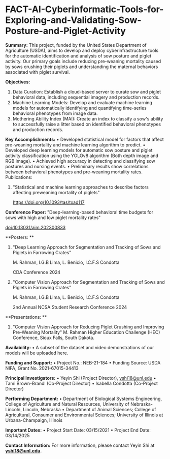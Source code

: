 # FACT-AI-Cyberinformatic-Tools-for-Exploring-and-Validating-Sow-Posture-and-Piglet-Activity
**Summary:** This project, funded by the United States Department of Agriculture (USDA), aims to develop and deploy cyberinfrastructure tools for the automatic identification and analysis of sow posture and piglet activity. Our primary goals include reducing pre-weaning mortality caused by sows crushing their piglets and understanding the maternal behaviors associated with piglet survival.

**Objectives:**
1.	Data Curation: Establish a cloud-based server to curate sow and piglet behavioral data, including sequential imagery and production records.
2.	Machine Learning Models: Develop and evaluate machine learning models for automatically identifying and quantifying time-series behavioral phenotypes from image data.
3.	Mothering Ability Index (MAI): Create an index to classify a sow's ability to successfully raise a litter based on identified behavioral phenotypes and production records.

**Key Accomplishments:**
•	Developed statistical model for factors that affect pre-weaning mortality and machine learning algorithm to predict.
• Developed deep learning models for automatic sow posture and piglet activity classification using the YOLOv8 algorithm (Both depth image and RGB image).
•	Achieved high accuracy in detecting and classifying sow postures and nursing events.
•	Preliminary results show correlations between behavioral phenotypes and pre-weaning mortality rates.
Publications:
1. "Statistical and machine learning approaches to describe factors affecting preweaning mortality of piglets"

   https://doi.org/10.1093/tas/txad117
 
**Conference Paper:**
"Deep-learning-based behavioral time budgets for sows with high and low piglet mortality rates"

   [doi:10.13031/aim.202300833](https://doi.org/10.13031/aim.202300833)
   
**Posters: **
1. "Deep Learning Approach for Segmentation and Tracking of Sows and Piglets in Farrowing Crates"

   M. Rahman, I.G.B Lima, L. Benicio, I.C.F.S Condotta

   CDA Conference 2024
   
3. "Computer Vision Approach for Segmentation and Tracking of Sows and Piglets in Farrowing Crates"

   M. Rahman, I.G.B Lima, L. Benicio, I.C.F.S Condotta

   2nd Annual NCSA Student Research Conference 2024


**Presentations: **
1. "Computer Vision Approach for Reducing Piglet Crushing and Improving Pre-Weaning Mortality"
   M. Rahman
   Higher Education Challenge (HEC) Conference, Sioux Falls, South Dakota.
   

**Availability:**
•	A subset of the dataset and video demonstrations of our models will be uploaded here.


**Funding and Support:**
•	Project No.: NEB-21-184
•	Funding Source: USDA NIFA, Grant No. 2021-67015-34413

**Principal Investigators:**
•	Yeyin Shi (Project Director), yshi18@unl.edu
•	Tami Brown-Brandl (Co-Project Director)
•	Isabella Condotta (Co-Project Director)

**Performing Department:**
•	Department of Biological Systems Engineering, College of Agriculture and Natural Resources, University of Nebraska-Lincoln, Lincoln, Nebraska
•	Department of Animal Sciences; College of Agricultural, Consumer and Environmental Sciences; University of Illinois at Urbana-Champaign, Illinois

**Important Dates:**
•	Project Start Date: 03/15/2021
•	Project End Date: 03/14/2025

**Contact Information:** For more information, please contact Yeyin Shi at **yshi18@unl.edu.**


